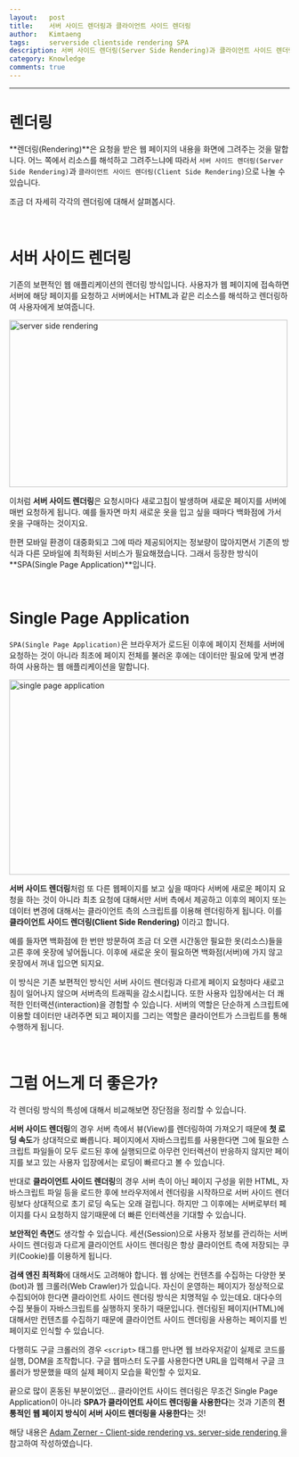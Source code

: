 ```yaml
---
layout:   post
title:    서버 사이드 렌더링과 클라이언트 사이드 렌더링
author:   Kimtaeng
tags: 	  serverside clientside rendering SPA
description: 서버 사이드 렌더링(Server Side Rendering)과 클라이언트 사이드 렌더링(Client Side Rendering)은 어떤 차이가 있을까? 
category: Knowledge
comments: true
---
```


<hr/>

# 렌더링

**렌더링(Rendering)**은 요청을 받은 웹 페이지의 내용을 화면에 그려주는 것을 말합니다.
어느 쪽에서 리소스를 해석하고 그려주느냐에 따라서 ```서버 사이드 렌더링(Server Side Rendering)```과
```클라이언트 사이드 렌더링(Client Side Rendering)```으로 나눌 수 있습니다.

조금 더 자세히 각각의 렌더링에 대해서 살펴봅시다.

<br/>

# 서버 사이드 렌더링

기존의 보편적인 웹 애플리케이션의 렌더링 방식입니다. 사용자가 웹 페이지에 접속하면 서버에 해당 페이지를 요청하고
서버에서는 HTML과 같은 리소스를 해석하고 렌더링하여 사용자에게 보여줍니다.

<img class="post_image" src="{{ site.baseurl }}/img/post/2018-11-26-server-side-rendering-client-vs-side-rendering-1.png" width="500" height="300" alt="server side rendering"/>

이처럼 **서버 사이드 렌더링**은 요청시마다 새로고침이 발생하며 새로운 페이지를 서버에 매번 요청하게 됩니다.
예를 들자면 마치 새로운 옷을 입고 싶을 때마다 백화점에 가서 옷을 구매하는 것이지요.

한편 모바일 환경이 대중화되고 그에 따라 제공되어지는 정보량이 많아지면서 기존의 방식과
다른 모바일에 최적화된 서비스가 필요해졌습니다. 그래서 등장한 방식이 **SPA(Single Page Application)**입니다.

<br/>

# Single Page Application

```SPA(Single Page Application)```은 브라우저가 로드된 이후에 페이지 전체를 서버에 요청하는 것이 아니라
최초에 페이지 전체를 불러온 후에는 데이터만 필요에 맞게 변경하여 사용하는 웹 애플리케이션을 말합니다.

<img class="post_image" src="{{ site.baseurl }}/img/post/2018-11-26-server-side-rendering-client-vs-side-rendering-2.png" width="550" height="350" alt="single page application"/>

**서버 사이드 렌더링**처럼 또 다른 웹페이지를 보고 싶을 때마다 서버에 새로운 페이지 요청을 하는 것이 아니라
최초 요청에 대해서만 서버 측에서 제공하고 이후의 페이지 또는 데이터 변경에 대해서는 클라이언트 측의 스크립트를 이용해
렌더링하게 됩니다. 이를 **클라이언트 사이드 렌더링(Client Side Rendering)** 이라고 합니다.

예를 들자면 백화점에 한 번만 방문하여 조금 더 오랜 시간동안 필요한 옷(리소스)들을 고른 후에 옷장에 넣어둡니다.
이후에 새로운 옷이 필요하면 백화점(서버)에 가지 않고 옷장에서 꺼내 입으면 되지요.

이 방식은 기존 보편적인 방식인 서버 사이드 렌더링과 다르게 페이지 요청마다 새로고침이 일어나지 않으며 서버측의 트래픽을 감소시킵니다.
또한 사용자 입장에서는 더 쾌적한 인터랙션(interaction)을 경험할 수 있습니다. 서버의 역할은 단순하게 스크립트에 이용할 데이터만 내려주면 되고
페이지를 그리는 역할은 클라이언트가 스크립트를 통해 수행하게 됩니다.

<br/>

# 그럼 어느게 더 좋은가?

각 렌더링 방식의 특성에 대해서 비교해보면 장단점을 정리할 수 있습니다.

**서버 사이드 렌더링**의 경우 서버 측에서 뷰(View)를 렌더링하여 가져오기 때문에 **첫 로딩 속도**가 상대적으로 빠릅니다.
페이지에서 자바스크립트를 사용한다면 그에 필요한 스크립트 파일들이 모두 로드된 후에 실행되므로 아무런 인터렉션이 반응하지 않지만
페이지를 보고 있는 사용자 입장에서는 로딩이 빠르다고 볼 수 있습니다.

반대로 **클라이언트 사이드 렌더링**의 경우 서버 측이 아닌 페이지 구성을 위한 HTML, 자바스크립트 파일 등을 로드한 후에 브라우저에서 렌더링을
시작하므로 서버 사이드 렌더링보다 상대적으로 초기 로딩 속도는 오래 걸립니다. 하지만 그 이후에는 서버로부터 페이지를 다시 요청하지 않기때문에
더 빠른 인터렉션을 기대할 수 있습니다.

**보안적인 측면**도 생각할 수 있습니다. 세션(Session)으로 사용자 정보를 관리하는 서버 사이드 렌더링과 다르게
클라이언트 사이드 렌더링은 항상 클라이언트 측에 저장되는 쿠키(Cookie)를 이용하게 됩니다.

**검색 엔진 최적화**에 대해서도 고려해야 합니다. 웹 상에는 컨텐츠를 수집하는 다양한 봇(bot)과 웹 크롤러(Web Crawler)가 있습니다.
자신이 운영하는 페이지가 정상적으로 수집되어야 한다면 클라이언트 사이드 렌더링 방식은 치명적일 수 있는데요.
대다수의 수집 봇들이 자바스크립트를 실행하지 못하기 때문입니다. 렌더링된 페이지(HTML)에 대해서만 컨텐츠를 수집하기 때문에
클라이언트 사이드 렌더링을 사용하는 페이지를 빈 페이지로 인식할 수 있습니다.

다행히도 구글 크롤러의 경우 ```<script>``` 태그를 만나면 웹 브라우저같이 실제로 코드를 실행, DOM을 조작합니다.
구글 웹마스터 도구를 사용한다면 URL을 입력해서 구글 크롤러가 방문했을 때의 실제 페이지 모습을 확인할 수 있지요.

끝으로 많이 혼동된 부분이었던... 클라이언트 사이드 렌더링은 무조건 Single Page Application이 아니라
**SPA가 클라이언트 사이드 렌더링을 사용한다**는 것과 기존의 **전통적인 웹 페이지 방식이 서버 사이드 렌더링을 사용한다**는 것!

<div class="post_caption">해당 내용은
<a href="https://medium.com/@adamzerner/client-side-rendering-vs-server-side-rendering-a32d2cf3bfcc" target="_blank">
Adam Zerner - Client-side rendering vs. server-side rendering
</a>을 참고하여 작성하였습니다.</div>